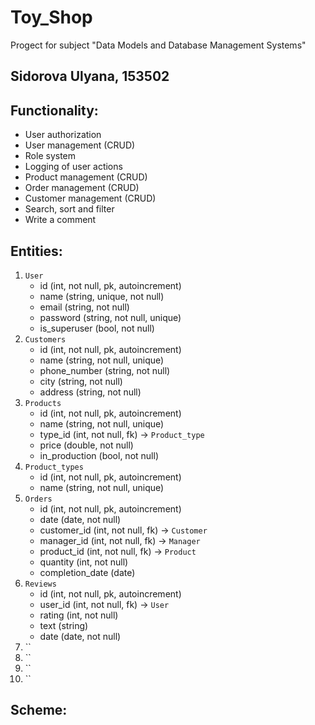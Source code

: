 # Toy_Shop
Progect for subject "Data Models and Database Management Systems"
## Sidorova Ulyana, 153502

## Functionality:
* User authorization
* User management (CRUD)
* Role system
* Logging of user actions
* Product management (CRUD)
* Order management (CRUD)
* Customer management (CRUD)
* Search, sort and filter
* Write a comment
## Entities:
1. `User`
   - id (int, not null, pk, autoincrement)
   - name (string, unique, not null)
   - email (string, not null)
   - password (string, not null, unique)
   - is_superuser (bool, not null)
2. `Customers`
   - id (int, not null, pk, autoincrement)
   - name (string, not null, unique)
   - phone_number (string, not null)
   - city (string, not null)
   - address (string, not null)
3. `Products`
    - id (int, not null, pk, autoincrement)
    - name (string, not null, unique)
    - type_id (int, not null, fk) -> `Product_type`
    - price (double, not null)
    - in_production (bool, not null)
4.  `Product_types`
    - id (int, not null, pk, autoincrement)
    - name (string, not null, unique)
5.  `Orders`
    - id (int, not null, pk, autoincrement)
    - date (date, not null)
    - customer_id (int, not null, fk) -> `Customer`
    - manager_id (int, not null, fk) -> `Manager`
    - product_id (int, not null, fk) -> `Product`
    - quantity (int, not null)
    - completion_date (date)
6.  `Reviews`
    - id (int, not null, pk, autoincrement)
    - user_id (int, not null, fk) -> `User`
    - rating (int, not null)
    - text (string)
    - date (date, not null)
7. ``
8. ``
9. ``
10. ``

## Scheme:
